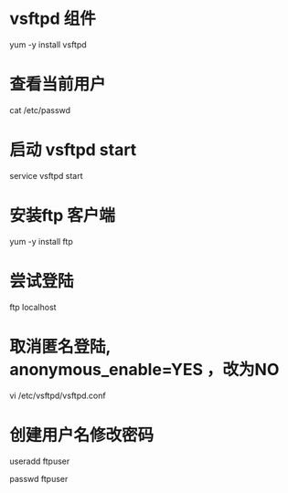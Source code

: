 # vsftpd 组件

yum -y install vsftpd 

# 查看当前用户

cat /etc/passwd 

# 启动 vsftpd start

service vsftpd start 

# 安装ftp 客户端

yum -y install ftp 

# 尝试登陆

ftp localhost  

# 取消匿名登陆, anonymous_enable=YES ，改为NO

vi /etc/vsftpd/vsftpd.conf 

# 创建用户名修改密码

useradd ftpuser 

passwd ftpuser 
